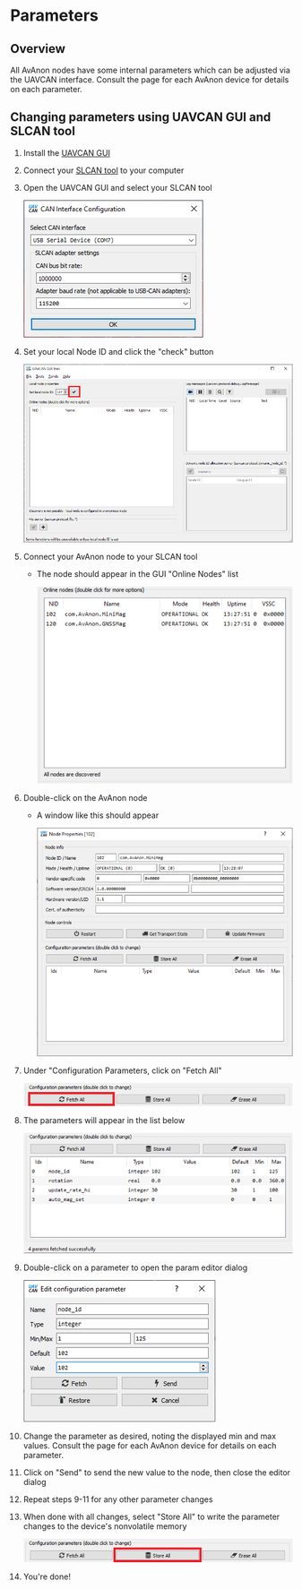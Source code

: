 # Parameters

## Overview

All AvAnon nodes have some internal parameters which can be adjusted via the UAVCAN interface. Consult the page for each AvAnon device for details on each parameter.

## Changing parameters using UAVCAN GUI and SLCAN tool

1. Install the [UAVCAN GUI](https://github.com/UAVCAN/gui_tool)
2. Connect your [SLCAN tool](https://zubax.com/products/babel) to your computer
3. Open the UAVCAN GUI and select your SLCAN tool

   ![UAVCAN GUI Connection Dialog](../.gitbook/assets/CANGUI_Connect.png)  

4. Set your local Node ID and click the "check" button

   ![UAVCAN GUI Set Local Node ID](../.gitbook/assets/CANGUI_SetNodeID%20%281%29.png)  

5. Connect your AvAnon node to your SLCAN tool
   * The node should appear in the GUI "Online Nodes" list

     ![UAVCAN GUI Node List](../.gitbook/assets/CANGUI_NodeList.png)  
6. Double-click on the AvAnon node
   * A window like this should appear

     ![UAVCAN GUI Node Properties](../.gitbook/assets/CANGUI_NodeProps.png)  
7. Under "Configuration Parameters, click on "Fetch All"

   ![UAVCAN GUI Node Properties](../.gitbook/assets/CANGUI_ConfigControls_FetchAll.png)  

8. The parameters will appear in the list below

   ![UAVCAN GUI Node List](../.gitbook/assets/CANGUI_NodePropsParamsOnly.png)  

9. Double-click on a parameter to open the param editor dialog

   ![UAVCAN GUI Node List](../.gitbook/assets/CANGUI_ParamChange.png)  

10. Change the parameter as desired, noting the displayed min and max values. Consult the page for each AvAnon device for details on each parameter.
11. Click on "Send" to send the new value to the node, then close the editor dialog
12. Repeat steps 9-11 for any other parameter changes
13. When done with all changes, select "Store All" to write the parameter changes to the device's nonvolatile memory

    ![UAVCAN GUI Node List](../.gitbook/assets/CANGUI_ConfigControls_StoreAll.png)  

14. You're done!


